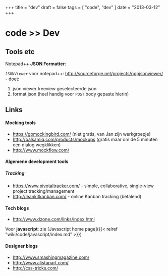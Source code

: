 +++
title = "dev"
draft = false
tags = [
    "code",
    "dev"
]
date = "2013-03-12"
+++
# code >> Dev 

## Tools etc 

Notepad++ **JSON Formatter**:

`JSONViewer` voor notepad++: http://sourceforge.net/projects/nppjsonviewer/ - doet:
  1. json viewer treeview geselecteerde json
  2. format json (heel handig voor `POST` body gepaste hierin)

## Links 

#### Mocking tools 

  * https://gomockingbird.com/ (niet gratis, van Jan zijn werkgroepje)
  * http://balsamiq.com/products/mockups (gratis maar om de 5 minuten een dialog wegklikken)
  * http://www.mockflow.com/

#### Algemene development tools 

##### Tracking 

  * https://www.pivotaltracker.com/ - simple, collaborative, single-view project tracking/management
  * http://leankitkanban.com/ - online Kanban tracking (betalend)

#### Tech blogs 

  * http://www.dzone.com/links/index.html

Voor **javascript**: zie [Javascript home page]({{< relref "wiki/code/javascript/index.md" >}})

#### Designer blogs 

  * http://www.smashingmagazine.com/
  * http://www.alistapart.com/
  * http://css-tricks.com/
